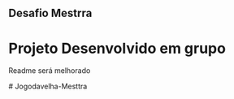 ## Desafio Mestrra

# Projeto Desenvolvido em grupo

Readme será melhorado

#   J o g o d a v e l h a - M e s t t r a 
 
 
